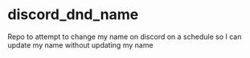 # discord_dnd_name

Repo to attempt to change my name on discord on a schedule so I can update my name without updating my name
